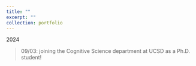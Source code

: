 ```yaml
---
title: ""
excerpt: ""
collection: portfolio
---
```


2024
> 09/03: joining the Cognitive Science department at UCSD as a Ph.D. student!
